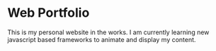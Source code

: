 # Web Portfolio

This is my personal website in the works. I am currently learning new javascript based frameworks to animate and display my content.
